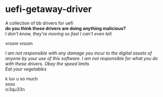 # uefi-getaway-driver   
  
A collection of bb drivers for uefi  
**do you think those drivers are doing anything malicious?**  
*I don't know, they're moving so fast I can't even tell.*   
  
vroom vroom  


*I am not responsible with any damage you incur to the digital assets of anyone by your use of this software. I am not responsible for what you do with these drivers. 
Obey the speed limits  
Eat your vegetables*  
    
k luv u so much  
xoxo   
ic3qu33n  
